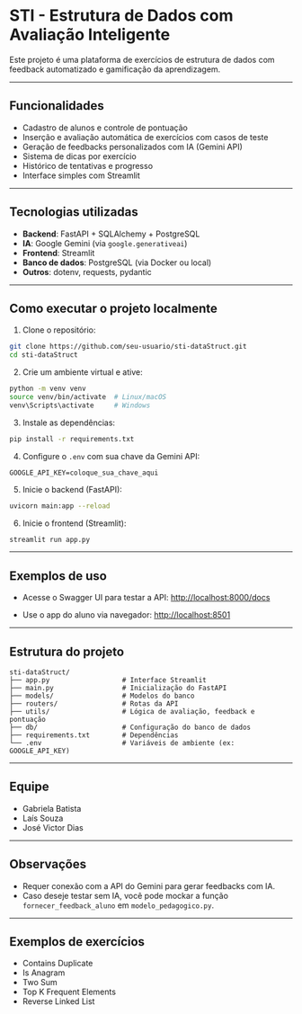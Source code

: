 # STI - Estrutura de Dados com Avaliação Inteligente

Este projeto é uma plataforma de exercícios de estrutura de dados com feedback automatizado e gamificação da aprendizagem.

---

## Funcionalidades

- Cadastro de alunos e controle de pontuação
- Inserção e avaliação automática de exercícios com casos de teste
- Geração de feedbacks personalizados com IA (Gemini API)
-  Sistema de dicas por exercício
-  Histórico de tentativas e progresso
- Interface simples com Streamlit

---

## Tecnologias utilizadas

- **Backend**: FastAPI + SQLAlchemy + PostgreSQL
- **IA**: Google Gemini (via `google.generativeai`)
- **Frontend**: Streamlit
- **Banco de dados**: PostgreSQL (via Docker ou local)
- **Outros**: dotenv, requests, pydantic

---

## Como executar o projeto localmente

1. Clone o repositório:

```bash
git clone https://github.com/seu-usuario/sti-dataStruct.git
cd sti-dataStruct
```

2. Crie um ambiente virtual e ative:

```bash
python -m venv venv
source venv/bin/activate  # Linux/macOS
venv\Scripts\activate     # Windows
```

3. Instale as dependências:

```bash
pip install -r requirements.txt
```

4. Configure o `.env` com sua chave da Gemini API:

```
GOOGLE_API_KEY=coloque_sua_chave_aqui
```

5. Inicie o backend (FastAPI):

```bash
uvicorn main:app --reload
```

6. Inicie o frontend (Streamlit):

```bash
streamlit run app.py
```

---

##  Exemplos de uso

- Acesse o Swagger UI para testar a API:
  [http://localhost:8000/docs](http://localhost:8000/docs)

- Use o app do aluno via navegador:
   [http://localhost:8501](http://localhost:8501)

---

##  Estrutura do projeto

```
sti-dataStruct/
├── app.py                  # Interface Streamlit
├── main.py                 # Inicialização do FastAPI
├── models/                 # Modelos do banco
├── routers/                # Rotas da API
├── utils/                  # Lógica de avaliação, feedback e pontuação
├── db/                     # Configuração do banco de dados
├── requirements.txt        # Dependências
└── .env                    # Variáveis de ambiente (ex: GOOGLE_API_KEY)
```

---

##  Equipe

- Gabriela Batista
- Laís Souza
- José Victor Dias

---

## Observações

- Requer conexão com a API do Gemini para gerar feedbacks com IA.
- Caso deseje testar sem IA, você pode mockar a função `fornecer_feedback_aluno` em `modelo_pedagogico.py`.

---

## Exemplos de exercícios

- Contains Duplicate
- Is Anagram
- Two Sum
- Top K Frequent Elements
- Reverse Linked List
